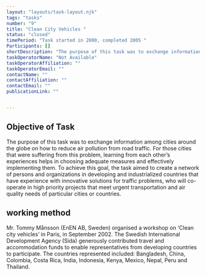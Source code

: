 ```yaml
---
layout: "layouts/task-layout.njk"
tags: "tasks"
number: "9"
title: "Clean City Vehicles "
status: "closed"
timePeriod: "Task started in 2000, completed 2005 "
Participants: []
shortDescription: "The purpose of this task was to exchange information among cities around the globe on how to reduce air pollution from road traffic."
taskOperatorName: "Not Available"
taskOperatorAffiliation: ""
taskOperatorEmail: ""
contactName: ""
contactAffiliation: ""
contactEmail: ""
publicationLink: ""


---
```


## Objective of Task
The purpose of this task was to exchange information among cities around the globe on how to reduce air pollution from road traffic. For those cities that were suffering from this problem, learning from each other’s experiences helps in choosing adequate measures and effectively implementing them. To achieve this goal, the task aimed to create a network of persons and organizations in developing and industrialized countries that have experience with innovative solutions for traffic problems, who will co-operate in high priority projects that meet urgent transportation and air quality needs of particular cities or countries. 

## working method
Mr. Tommy Månsson (EnEN AB, Sweden) organised a workshop on ‘Clean city vehicles’ in Paris, in September 2002. The Swedish International Development Agency (Sida) generously contributed travel and accommodation funds to enable representatives from developing countries to participate. The countries represented included: Bangladesh, China, Colombia, Costa Rica, India, Indonesia, Kenya, Mexico, Nepal, Peru and Thailand.   

## Results
The Paris workshop clearly demonstrated the added value of discussing the topic in a group of people with different backgrounds. In addition to the results that the workshop was aiming for, other valuable outcomes emerged.  

An eye opener was that in many areas of the transportation sector the developing countries are in fact ahead of the industrialized ones. The ‘Bus rapid transit’ systems in Bogotá and Curitiba are world leaders. Brazil is a world leader in the use of ethanol as a transportation fuel, and Argentina is leading in the conversion of vehicles to CNG. China is world leader in the use of electric bicycles. Over 600 electric three-wheel passenger vehicles ply the city streets in Kathmandu, Nepal, mainly as taxis. Many cities in developing countries have a system of communal taxis or small vans that is highly energy efficient and low cost. There is a large potential for replicating this kind of success stories of one city or country to another.  

A success story is the plan to study a ‘Bus rapid transit’ system for Dhaka in Bangladesh. After the Paris workshop, Task 9 arranged for city officials from Dhaka to visit the TransMilenio bus rapid transit system in Bogotá, Columbia, with the financial support of the Swedish International Development Agency (Sida). Because of this visit, the officials from Dhaka have now set up a task force to study the possibility of constructing a similar bus system in their city. 

An important general topic which was recognised by the participants in the Paris workshop to be a challenge for everyone, is how to bring the necessary changes about. Many types of clean vehicles are available on the market, but it appears to be difficult to actually get a significant number of these vehicles on the road. The workshop came up with a four-step approach to solve this problem:  

1. It was generally agreed that the first step should be to raise public awareness, and to provide information for mayors, city councils, and central governments so that they give a high priority to improving urban transportation and cleaning up the air.  
2. The next step is institution building, changing laws and regulations, educating stakeholders, training managers and technicians, and establishing or changing the organizations that will be responsible for enforcing the new regulations and introducing and maintaining the new technologies.  
3. The third step is to implement projects and programmes, such as conversion of engines, construction of public transit projects, enforcement of emission regulations, etc.  
4. A last step is to do evaluation studies of projects and programmes and to disseminate the results widely.  